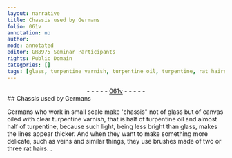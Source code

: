 ```yaml
---
layout: narrative
title: Chassis used by Germans
folio: 061v
annotation: no
author:
mode: annotated
editor: GR8975 Seminar Participants
rights: Public Domain
categories: []
tags: [glass, turpentine varnish, turpentine oil, turpentine, rat hairs]
---
```


 <div class="folio" align="center">- - - - - <a href="http://gallica.bnf.fr/ark:/12148/btv1b10500001g/f128.image" target="_blank">061v</a> - - - - - </div> 
## Chassis used by Germans

 
Germans who work in small scale make 'chassis" not of <span class="material">glass</span> but of <span class="tool">canvas</span> oiled with clear <span class="material">turpentine varnish</span>, that is half of <span class="material">turpentine oil</span> and almost half of <span class="material">turpentine</span>, because such light, being less bright than glass, makes the lines appear thicker. And when they want to make something more delicate, such as veins and similar things, they use <span class="tool">brushes</span> made of two or three <span class="material">rat hairs</span>. 
. 